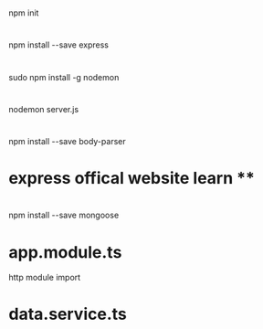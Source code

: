#
npm init

# 
npm install --save express

# 
sudo npm install -g nodemon

#
nodemon server.js

# 
npm install --save body-parser

# express offical website learn **

#
npm install --save mongoose

#

# app.module.ts
http module
import 
# data.service.ts
